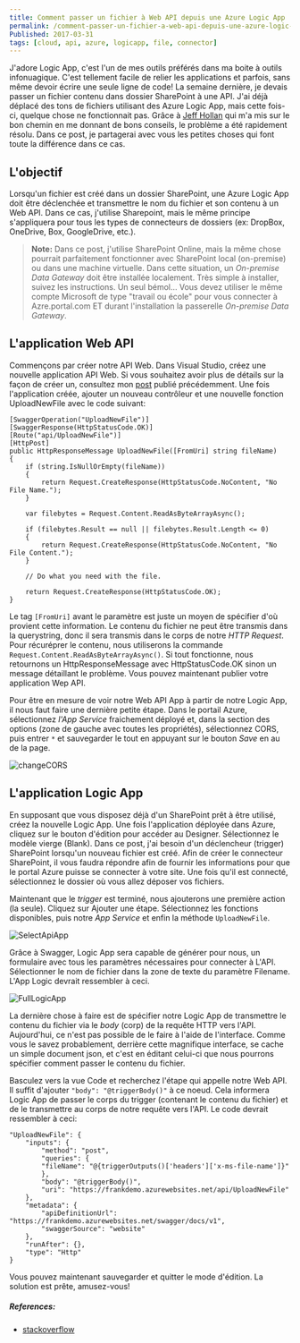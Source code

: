 ```yaml
---
title: Comment passer un fichier à Web API depuis une Azure Logic App
permalink: /comment-passer-un-fichier-a-web-api-depuis-une-azure-logic-app
Published: 2017-03-31
tags: [cloud, api, azure, logicapp, file, connector]
---
```



J'adore Logic App, c'est l'un de mes outils préférés dans ma boite à outils infonuagique. C'est tellement facile de relier les applications et parfois, sans même devoir écrire une seule ligne de code! La semaine dernière, je devais passer un fichier contenu dans dossier SharePoint à une API. J'ai déjà déplacé des tons de fichiers utilisant des Azure Logic App, mais cette fois-ci, quelque chose ne fonctionnait pas. Grâce à [Jeff Hollan](https://twitter.com/jeffhollan) qui m'a mis sur le bon chemin en me donnant de bons conseils, le problème a été rapidement résolu. Dans ce post, je partagerai avec vous les petites choses qui font toute la différence dans ce cas.

L'objectif
----------

Lorsqu'un fichier est créé dans un dossier SharePoint, une Azure Logic App doit être déclenchée et transmettre le nom du fichier et son contenu à un Web API. Dans ce cas, j'utilise Sharepoint, mais le même principe s'appliquera pour tous les types de connecteurs de dossiers (ex: DropBox, OneDrive, Box, GoogleDrive, etc.).

 > **Note:**
 > Dans ce post, j'utilise SharePoint Online, mais la même chose pourrait parfaitement fonctionner avec SharePoint local (on-premise) ou dans une machine virtuelle. Dans cette situation, un *On-premise Data Gateway* doit être installée localement. Très simple à installer, suivez les instructions. Un seul bémol... Vous devez utiliser le même compte Microsoft de type "travail ou école" pour vous connecter à Azre.portal.com ET durant l'installation la passerelle *On-premise Data Gateway*.


L'application Web API 
---------------------

Commençons par créer notre API Web. Dans Visual Studio, créez une nouvelle application API Web. Si vous souhaitez avoir plus de détails sur la façon de créer un, consultez mon  [post][apiapppost] publié précédemment. Une fois l'application créée, ajouter un nouveau contrôleur et une nouvelle fonction UploadNewFile avec le code suivant:


    [SwaggerOperation("UploadNewFile")]
    [SwaggerResponse(HttpStatusCode.OK)]
    [Route("api/UploadNewFile")]
    [HttpPost]
    public HttpResponseMessage UploadNewFile([FromUri] string fileName)
    {
        if (string.IsNullOrEmpty(fileName))
        {
            return Request.CreateResponse(HttpStatusCode.NoContent, "No File Name.");
        }

        var filebytes = Request.Content.ReadAsByteArrayAsync();

        if (filebytes.Result == null || filebytes.Result.Length <= 0)
        {
            return Request.CreateResponse(HttpStatusCode.NoContent, "No File Content.");
        }

        // Do what you need with the file.

        return Request.CreateResponse(HttpStatusCode.OK);
    }


Le tag `[FromUri]` avant le paramètre est juste un moyen de spécifier d'où provient cette information. Le contenu du fichier ne peut être transmis dans la querystring, donc il sera transmis dans le corps de notre *HTTP Request*. Pour récuréprer le contenu, nous utiliserons la commande `Request.Content.ReadAsByteArrayAsync()`. Si tout fonctionne, nous retournons un HttpResponseMessage avec HttpStatusCode.OK sinon un message détaillant le problème. Vous pouvez maintenant publier votre application Wep API.

Pour être en mesure de voir notre Web API App à partir de notre Logic App, il nous faut faire une dernière petite étape. Dans le portail Azure, sélectionnez *l'App Service* fraichement déployé et, dans la section des options (zone de gauche avec toutes les propriétés), sélectionnez CORS, puis entrer `*` et sauvegarder le tout en appuyant sur le bouton *Save* en au de la page.

![changeCORS](/content/images/2017/03/changeCORS.png)


L'application Logic App
-----------------------

En supposant que vous disposez déjà d'un SharePoint prêt à être utilisé, créez la nouvelle Logic App. Une fois l'application déployée dans Azure, cliquez sur le bouton d'édition pour accéder au Designer. Sélectionnez le modèle vierge (Blank). Dans ce post, j'ai besoin d'un déclencheur (trigger) SharePoint lorsqu'un nouveau fichier est créé. Afin de créer le connecteur SharePoint, il vous faudra répondre afin de fournir les informations pour que le portal Azure puisse se connecter à votre site. Une fois qu'il est connecté, sélectionnez le dossier où vous allez déposer vos fichiers.

Maintenant que le *trigger* est terminé, nous ajouterons une première action (la seule). Cliquez sur Ajouter une étape. Sélectionnez les fonctions disponibles, puis notre *App Service* et enfin la méthode `UploadNewFile`.

![SelectApiApp](/content/images/2017/03/SelectApiApp.png)

Grâce à Swagger, Logic App sera capable de générer pour nous, un formulaire avec tous les paramètres nécessaires pour connecter à L'API. Sélectionner le nom de fichier dans la zone de texte du paramètre Filename. L'App Logic devrait ressembler à ceci.

![FullLogicApp](/content/images/2017/03/FullLogicApp.png)

La dernière chose à faire est de spécifier notre Logic App de transmettre le contenu du fichier via le *body* (corp) de la requête HTTP vers l'API. Aujourd'hui, ce n'est pas possible de le faire à l'aide de l'interface. Comme vous le savez probablement, derrière cette magnifique interface, se cache un simple document json, et c'est en éditant celui-ci que nous pourrons spécifier comment passer le contenu du fichier.

Basculez vers la vue Code et recherchez l'étape qui appelle notre Web API. Il suffit d'ajouter `"body": "@triggerBody()"` à ce noeud. Cela informera Logic App de passer le corps du trigger (contenant le contenu du fichier) et de le transmettre au corps de notre requête vers l'API. Le code devrait ressembler à ceci:

    "UploadNewFile": {
        "inputs": {
            "method": "post",
            "queries": {
            "fileName": "@{triggerOutputs()['headers']['x-ms-file-name']}"
            },
            "body": "@triggerBody()",
            "uri": "https://frankdemo.azurewebsites.net/api/UploadNewFile"
        },
        "metadata": {
            "apiDefinitionUrl": "https://frankdemo.azurewebsites.net/swagger/docs/v1",
            "swaggerSource": "website"
        },
        "runAfter": {},
        "type": "Http"
    }


Vous pouvez maintenant sauvegarder et quitter le mode d'édition. La solution est prête, amusez-vous!


##### References:
 
- [stackoverflow](http://stackoverflow.com/questions/42824254/pass-a-file-to-an-api-from-azure-logic-app)


[apiapppost]: http://www.frankysnotes.com/2016/10/how-i-use-azure-app-api-app-and.html

